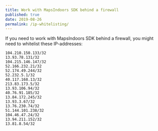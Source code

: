 ```yaml
---
title: Work with MapsIndoors SDK behind a firewall
published: true
date: 2019-08-26
permalink: /ip-whitelisting/
---
```


If you need to work with MapsIndoors SDK behind a firewall, you might need to whitelist these IP-addresses:

```
104.210.150.133/32
13.93.78.131/32
104.215.146.147/32
52.166.232.21/32 
52.174.49.244/32 
52.232.5.1/32
40.117.168.13/32 
213.83.173.5/32
13.93.106.94/32 	
40.76.91.185/32 	
13.84.172.245/32 
13.93.3.67/32
13.76.230.74/32 	
51.144.101.238/32 
104.46.47.24/32 	
13.94.211.152/32 
13.81.8.54/32
```

